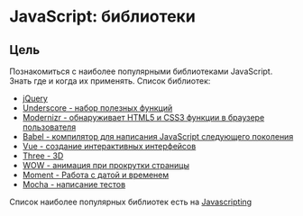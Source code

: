 # JavaScript: библиотеки

## Цель
Познакомиться с наиболее популярными библиотеками JavaScript. Знать где и когда их применять. Список библиотек:
- [jQuery](https://jquery.com/)
- [Underscore - набор полезных функций](http://underscorejs.org/)
- [Modernizr - обнаруживает HTML5 и CSS3 функции в браузере пользователя](https://modernizr.com/)
- [Babel - компилятор для написания JavaScript следующего поколения](https://babeljs.io/)
- [Vue - создание интерактивных интерфейсов](http://vuejs.org/)
- [Three - 3D](http://threejs.org/)
- [WOW - анимация при прокрутки страницы](http://mynameismatthieu.com/WOW/)
- [Moment - Работа с датой и временем](http://momentjs.com/)
- [Mocha - написание тестов](https://mochajs.org/)


Список наиболее популярных библиотек есть на [Javascripting](https://www.javascripting.com/)
